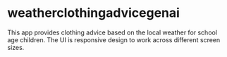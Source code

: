 # weatherclothingadvicegenai
This app provides clothing advice based on the local weather for school age children. The UI is responsive design to work across different screen sizes. 
